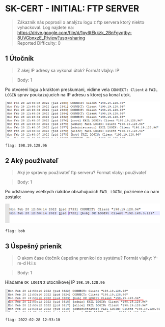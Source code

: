 # SK-CERT - INITIAL: FTP SERVER
> Zákazník nás poprosil o analýzu logu z ftp servera ktorý niekto vyhackoval. Log najdete na: https://drive.google.com/file/d/1py6tEkkzk_2BnFgvqtby-8UVGbnxzE_P/view?usp=sharing <br/>
Reported Difficulty: 0

## 1 Útočník
> Z akej IP adresy sa vykonal útok?
Formát vlajky: IP

> Body: 1

Po otvoreni logu a kraktom preskumani, vidime vela `CONNECT: Client` a `FAIL LOGIN` sprav poukazujucich na IP adresu s ktorej sa konal utok.

![](images/2022-03-06-16-51-38.png)

```
flag: 198.19.128.96
```

## 2 Aký použivateľ
> Aký je správny použivateľ ftp serveru?
Format vlaky: použivateľ

> Body: 1

Po odstraneny vsetkych riakdov obsahujucich `FAIL LOGIN`, pozrieme co nam zostalo:

![](images/2022-03-06-16-37-21.png)

```
flag: bob
```

## 3 Úspešný prienik
> O akom čase útočník úspešne prenikol do systému?
Formát vlajky: Y-m-d H:i:s

> Body: 1

Hladame `OK LOGIN` z utocnikovej IP `198.19.128.96`

![](images/2022-03-06-16-46-55.png)

```
flag: 2022-02-28 12:53:10
```

